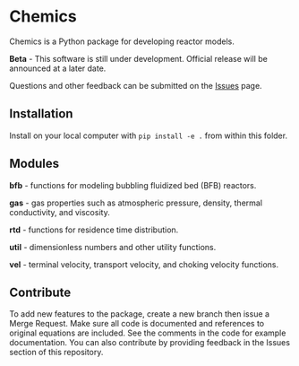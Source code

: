 # Chemics

Chemics is a Python package for developing reactor models.

**Beta** - This software is still under development. Official release will be announced at a later date.

Questions and other feedback can be submitted on the [Issues](https://github.com/ccpcode/chemics/issues) page.

## Installation

Install on your local computer with `pip install -e .` from within this folder.

## Modules

**bfb** - functions for modeling bubbling fluidized bed (BFB) reactors.

**gas** - gas properties such as atmospheric pressure, density, thermal
conductivity, and viscosity.

**rtd** - functions for residence time distribution.

**util** - dimensionless numbers and other utility functions.

**vel** - terminal velocity, transport velocity, and choking velocity functions.

## Contribute

To add new features to the package, create a new branch then issue a Merge
Request. Make sure all code is documented and references to original equations
are included. See the comments in the code for example documentation. You can
also contribute by providing feedback in the Issues section of this repository.

